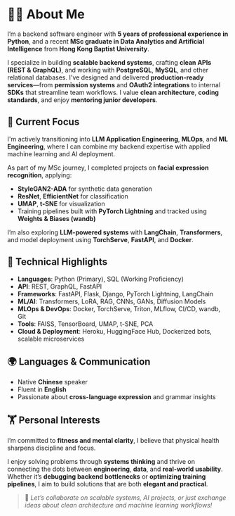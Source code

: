 
# 👨‍💻 About Me

I’m a backend software engineer with **5 years of professional experience in Python**, and a recent **MSc graduate in Data Analytics and Artificial Intelligence** from **Hong Kong Baptist University**.

I specialize in building **scalable backend systems**, crafting **clean APIs (REST & GraphQL)**, and working with **PostgreSQL**, **MySQL**, and other relational databases. I've designed and delivered **production-ready services**—from **permission systems** and **OAuth2 integrations** to internal **SDKs** that streamline team workflows. I value **clean architecture**, **coding standards**, and enjoy **mentoring junior developers**.

## 🧠 Current Focus

I'm actively transitioning into **LLM Application Engineering**, **MLOps**, and **ML Engineering**, where I can combine my backend expertise with applied machine learning and AI deployment. 

As part of my MSc journey, I completed projects on **facial expression recognition**, applying:
- **StyleGAN2-ADA** for synthetic data generation
- **ResNet**, **EfficientNet** for classification
- **UMAP**, **t-SNE** for visualization
- Training pipelines built with **PyTorch Lightning** and tracked using **Weights & Biases (wandb)**

I’m also exploring **LLM-powered systems** with **LangChain**, **Transformers**, and model deployment using **TorchServe**, **FastAPI**, and **Docker**.

## 🔧 Technical Highlights

- **Languages**: Python (Primary), SQL (Working Proficiency)
- **API**: REST, GraphQL, FastAPI
- **Frameworks**: FastAPI, Flask, Django, PyTorch Lightning, LangChain
- **ML/AI**: Transformers, LoRA, RAG, CNNs, GANs, Diffusion Models
- **MLOps & DevOps**: Docker, TorchServe, Triton, MLflow, CI/CD, wandb, Git
- **Tools**: FAISS, TensorBoard, UMAP, t-SNE, PCA
- **Cloud & Deployment**: Heroku, HuggingFace Hub, Dockerized bots, scalable microservices

## 🌍 Languages & Communication

- Native **Chinese** speaker  
- Fluent in **English**  
- Passionate about **cross-language expression** and grammar insights

## 🏋️ Personal Interests

I’m committed to **fitness and mental clarity**, I believe that physical health sharpens discipline and focus.

I enjoy solving problems through **systems thinking** and thrive on connecting the dots between **engineering**, **data**, and **real-world usability**. Whether it’s **debugging backend bottlenecks** or **optimizing training pipelines**, I aim to build solutions that are both **elegant and practical**.

> 🧩 *Let’s collaborate on scalable systems, AI projects, or just exchange ideas about clean architecture and machine learning workflows!*
